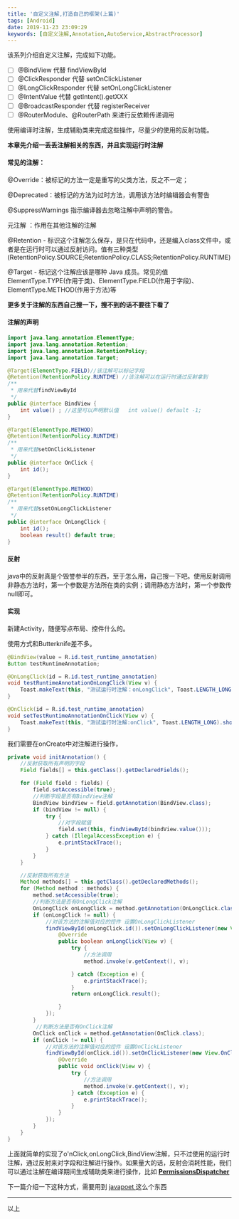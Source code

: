 ```yaml
---
title: '自定义注解,打造自己的框架(上篇)'
tags: [Android]
date: 2019-11-23 23:09:29
keywords: [自定义注解,Annotation,AutoService,AbstractProcessor]
---
```


该系列介绍自定义注解，完成如下功能。
- [ ] @BindView 代替  findViewById 
- [ ] @ClickResponder 代替 setOnClickListener
- [ ] @LongClickResponder 代替 setOnLongClickListener
- [ ] @IntentValue 代替 getIntent().getXXX
- [ ] @BroadcastResponder 代替 registerReceiver
- [ ] @RouterModule、@RouterPath 来进行反依赖传递调用

使用编译时注解，生成辅助类来完成这些操作，尽量少的使用的反射功能。

**本章先介绍一丢丢注解相关的东西，并且实现运行时注解**

<!--more-->

#### 常见的注解：

@Override：被标记的方法一定是重写的父类方法，反之不一定；

@Deprecated：被标记的方法为过时方法，调用该方法时编辑器会有警告

@SuppressWarnings 指示编译器去忽略注解中声明的警告。

元注解 ：作用在其他注解的注解

@Retention - 标识这个注解怎么保存，是只在代码中，还是编入class文件中，或者是在运行时可以通过反射访问。值有三种类型(RetentionPolicy.SOURCE;RetentionPolicy.CLASS;RetentionPolicy.RUNTIME)

@Target - 标记这个注解应该是哪种 Java 成员。常见的值ElementType.TYPE(作用于类)、ElementType.FIELD(作用于字段)、ElementType.METHOD(作用于方法)等

**更多关于注解的东西自己搜一下，搜不到的话不要往下看了**

#### 注解的声明

``` java
import java.lang.annotation.ElementType;
import java.lang.annotation.Retention;
import java.lang.annotation.RetentionPolicy;
import java.lang.annotation.Target;

@Target(ElementType.FIELD)//该注解可以标记字段
@Retention(RetentionPolicy.RUNTIME) //该注解可以在运行时通过反射拿到
/**
 * 用来代替findViewById
 */
public @interface BindView {
    int value() ; //这里可以声明默认值   int value() default -1;
}
```

``` java
@Target(ElementType.METHOD)
@Retention(RetentionPolicy.RUNTIME)
/**
 * 用来代替setOnClickListener
 */
public @interface OnClick {
    int id();
}

```

``` java
@Target(ElementType.METHOD)
@Retention(RetentionPolicy.RUNTIME)
/**
 * 用来代替ssetOnLongClickListener
 */
public @interface OnLongClick {
    int id();
    boolean result() default true;
}
```





#### 反射

java中的反射真是个毁誉参半的东西，至于怎么用，自己搜一下吧。使用反射调用非静态方法时，第一个参数是方法所在类的实例；调用静态方法时，第一个参数传null即可。

#### 实现

新建Activity，随便写点布局、控件什么的。

使用方式和Butterknife差不多。

``` java
@BindView(value = R.id.test_runtime_annotation)
Button testRuntimeAnnotation;

@OnLongClick(id = R.id.test_runtime_annotation)
void testRuntimeAnnotationOnLongClick(View v) {
    Toast.makeText(this, "测试运行时注解：onLongClick", Toast.LENGTH_LONG).show();
}

@OnClick(id = R.id.test_runtime_annotation)
void setTestRuntimeAnnotationOnClick(View v) {
    Toast.makeText(this, "测试运行时注解:onClick", Toast.LENGTH_LONG).show();
}
```

我们需要在onCreate中对注解进行操作，

``` java
private void initAnnotation() {
    //反射获取所有声明的字段
    Field fields[] = this.getClass().getDeclaredFields();

    for (Field field : fields) {
        field.setAccessible(true);
        //判断字段是否有BindView注解
        BindView bindView = field.getAnnotation(BindView.class);
        if (bindView != null) {
            try {
                //对字段赋值
                field.set(this, findViewById(bindView.value()));
            } catch (IllegalAccessException e) {
                e.printStackTrace();
            }
        }
    }

	//反射获取所有方法
    Method methods[] = this.getClass().getDeclaredMethods();
    for (Method method : methods) {
        method.setAccessible(true);
        //判断方法是否有OnLongClick注解
        OnLongClick onLongClick = method.getAnnotation(OnLongClick.class);
        if (onLongClick != null) {
            //对该方法的注解值对应的控件 设置OnLongClickListener
            findViewById(onLongClick.id()).setOnLongClickListener(new View.OnLongClickListener() {
                @Override
                public boolean onLongClick(View v) {
                    try {
                        //方法调用
                        method.invoke(v.getContext(), v);

                    } catch (Exception e) {
                        e.printStackTrace();
                    }
                    return onLongClick.result();

                }
            });
        }
         //判断方法是否有OnClick注解
        OnClick onClick = method.getAnnotation(OnClick.class);
        if (onClick != null) {
            //对该方法的注解值对应的控件 设置OnClickListener
            findViewById(onClick.id()).setOnClickListener(new View.OnClickListener() {
                @Override
                public void onClick(View v) {
                    try {
                        //方法调用
                        method.invoke(v.getContext(), v);
                    } catch (Exception e) {
                        e.printStackTrace();
                    }
                }
            });
        }
    }
}
```

上面就简单的实现了o'nClick,onLongClick,BindView注解，只不过使用的运行时注解，通过反射来对字段和注解进行操作。如果量大的话，反射会消耗性能，我们可以通过注解在编译期间生成辅助类来进行操作，比如 [**PermissionsDispatcher**](https://github.com/permissions-dispatcher/PermissionsDispatcher)

下一篇介绍一下这种方式，需要用到 [javapoet ](https://github.com/square/javapoet) 这么个东西

----

以上